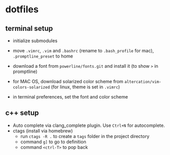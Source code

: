 # dotfiles

## terminal setup
- initialize submodules
- move `.vimrc`, `.vim` and `.bashrc` (rename to `.bash_profile` for mac), `.promptline_preset` to home
- download a font from `powerline/fonts.git` and install it (to show `>` in promptline)
- for MAC OS, download solarized color scheme from `altercation/vim-colors-solarized` (for linux, theme is set in `.vimrc`)

- in terminal preferences, set the font and color scheme

## c++ setup
- Auto complete via clang_complete plugin. Use `Ctrl+N` for autocomplete.
- ctags (install via homebrew)
  - run `ctags -R .` to create a `tags` folder in the project directory
  - command `g]` to go to definition
  - command `<ctrl-T>` to pop back
